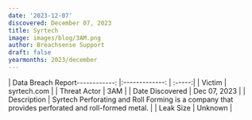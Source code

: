 ```yaml
---
date: '2023-12-07'
discovered: December 07, 2023
title: Syrtech
image: images/blog/3AM.png
author: Breachsense Support
draft: false
yearmonths: 2023/december
---
```


| Data Breach Report------------:     |:-------------:    | :-----:|
| Victim      | syrtech.com      | 
| Threat Actor      | 3AM      | 
| Date Discovered      | Dec 07, 2023      | 
| Description      | Syrtech Perforating and Roll Forming is a company that provides perforated and roll-formed metal.      | 
| Leak Size      | Unknown      | 

